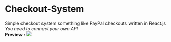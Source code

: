 # Checkout-System
Simple checkout system something like PayPal checkouts written in React.js
<br>
*You need to connect your own API*
<br>
**Preview :**
<img src="https://cdn.discordapp.com/attachments/1078410804484902962/1078751622957633686/image.png"></img>

 
